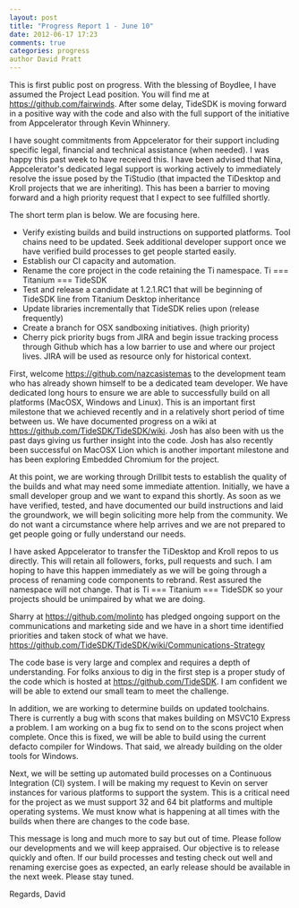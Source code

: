 ```yaml
---
layout: post
title: "Progress Report 1 - June 10"
date: 2012-06-17 17:23
comments: true
categories: progress
author David Pratt
---
```


This is first public post on progress. With the blessing of Boydlee, I have assumed the Project Lead position. You will find me at https://github.com/fairwinds. After some delay, TideSDK is moving forward in a positive way with the code and also with the full support of the initiative from Appcelerator through Kevin Whinnery.

I have sought commitments from Appcelerator for their support including specific legal, financial and technical assistance (when needed). I was happy this past week to have received this. I have been advised that Nina, Appcelerator's dedicated legal support is working actively to immediately resolve the issue posed by the TiStudio (that impacted the TiDesktop and Kroll projects that we are inheriting). This has been a barrier to moving forward and a high priority request that I expect to see fulfilled shortly.

The short term plan is below. We are focusing here.

* Verify existing builds and build instructions on supported platforms. Tool chains need to be updated. Seek additional developer support once we have verified build processes to get people started easily.
* Establish our CI capacity and automation.
* Rename the core project in the code retaining the Ti namespace.
  Ti === Titanium === TideSDK
* Test and release a candidate at 1.2.1.RC1 that will be beginning of TideSDK line from Titanium Desktop inheritance
* Update libraries incrementally that TideSDK relies upon (release frequently)
* Create a branch for OSX sandboxing initiatives. (high priority)
* Cherry pick priority bugs from JIRA and begin issue tracking process through Github which has a low barrier to use and where our project lives. JIRA will be used as resource only for historical context.

First, welcome https://github.com/nazcasistemas to the development team who has already shown himself to be a dedicated team developer. We have dedicated long hours to ensure we are able to successfully build on all platforms (MacOSX, Windows and Linux). This is an important first milestone that we achieved recently and in a relatively short period of time between us. We have documented progress on a wiki at https://github.com/TideSDK/TideSDK/wiki. Josh has also been with us the past days giving us further insight into the code. Josh has also recently been successful on MacOSX Lion which is another important milestone and has been exploring Embedded Chromium for the project.

At this point, we are working through Drillbit tests to establish the quality of the builds and what may need some immediate attention.
Initially, we have a small developer group and we want to expand this shortly. As soon as we have verified, tested, and have documented our build instructions and laid the groundwork, we will begin soliciting more help from the community. We do not want a circumstance where help arrives and we are not prepared to get people going or fully understand our needs.

I have asked Appcelerator to transfer the TiDesktop and Kroll repos to us directly. This will retain all followers, forks, pull requests and such. I am hoping to have this happen immediately as we will be going through a process of renaming code components to rebrand. Rest assured the namespace will not change. That is Ti === Titanium === TideSDK so your projects should be unimpaired by what we are doing.

Sharry at https://github.com/molinto has pledged ongoing support on the communications and marketing side and we have in a short time identified priorities and taken stock of what we have. https://github.com/TideSDK/TideSDK/wiki/Communications-Strategy

The code base is very large and complex and requires a depth of understanding. For folks anxious to dig in the first step is a proper study of the code which is hosted at https://github.com/TideSDK. I am confident we will be able to extend our small team to meet the challenge.

In addition, we are working to determine builds on updated toolchains. There is currently a bug with scons that makes building on MSVC10 Express a problem. I am working on a bug fix to send on to the scons project when complete. Once this is fixed, we will be able to build using the current defacto compiler for Windows. That said, we already building on the older tools for Windows.

Next, we will be setting up automated build processes on a Continuous Integration (CI) system. I will be making my request to Kevin on server instances for various platforms to support the system. This is a critical need for the project as we must support 32 and 64 bit platforms and multiple operating systems. We must know what is happening at all times with the builds when there are changes to the code base.

This message is long and much more to say but out of time. Please follow our developments and we will keep appraised. Our objective is to release quickly and often. If our build processes and testing check out well and renaming exercise goes as expected, an early release should be available in the next week. Please stay tuned.

Regards,
David